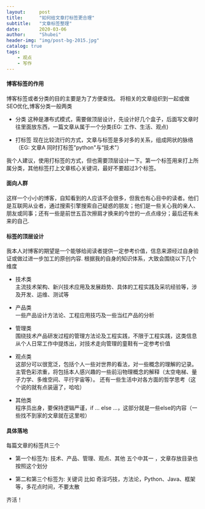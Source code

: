 ```yaml
---
layout:     post  
title:      "如何给文章打标签更合理"  
subtitle:   "文章标签整理"  
date:       2020-03-06  
author:     "Shubei"  
header-img: "img/post-bg-2015.jpg"  
catalog: true  
tags:  
    - 观点  
    - 写作    
---
```


#### 博客标签的作用
博客标签或者分类的目的主要是为了方便查找。  将相关的文章组织到一起或做SEO优化,博客分类一般两类
- 分类  这种是瀑布式模式，需要做顶层设计，先设计好几个盒子，后面写文章时往里面放东西，一篇文章从属于一个分类(EG: 工作、生活、观点)

- 打标签  现在比较流行的方式，文章与标签是多对多的关系，组成网状的脉络（EG:  文章A 同时打标签"python"与“技术"）

我个人建议，使用打标签的方式，但也需要顶层设计一下。第一个标签用来打上所属分类，其他标签打上文章核心关键词，最好不要超过3个标签。 
#### 面向人群  
这样一个小小的博客，自知看到的人应该不会很多，但我也有心目中的读者。他们是互联网从业者，通过搜索引擎搜索自己疑惑的朋友；他们是一些关心我的亲人、朋友或同事；还有一些是前世五百次擦肩才换来的今世的一点点缘分；最后还有未来的自己. 

#### 标签的顶层设计   
我本人对博客的期望是一个能够给阅读者提供一定参考价值，信息来源经过自身验证或做过进一步加工的原创内容.
根据我的自身的知识体系，大致会围绕以下几个维度

- 技术类  
主流技术架构、新兴技术应用及发展趋势、具体的工程实践及采坑经验等，涉及开发、运维、测试等

- 产品类  
一些产品设计方法论、工程应用技巧及一些当红产品的分析  

- 管理类  
围绕技术产品研发过程的管理方法论及工程实践，不限于工程实践，这类信息从个人日常工作中提炼出，对技术走向管理的童鞋有一定参考价值 
 
- 观点类  
这部分可以很宽泛，包括个人一些对世界的看法，对一些概念的理解的记录。主管色彩浓重，将包括本人感兴趣的一些前沿物理概念的解释（太空电梯、量子力学、多维空间、平行宇宙等）。
还有一些生活中对各方面的哲学思考（这个说的就有点装逼了，哈哈）
  
- 其他类  
程序员出身，要保持逻辑严谨，if ... else ...，这部分就是一些else的内容（一些找不到家的文章就在这里啦）

#### 具体落地    
每篇文章的标签共三个
- 第一个标签为: 技术、产品、管理、观点、其他 五个中其一 ，文章存放目录也按照这个划分

- 第二和第三个标签为:  关键词  比如 奇淫巧技，方法论，Python、Java、框架 等，多花点时间，不要太散
  
齐活！